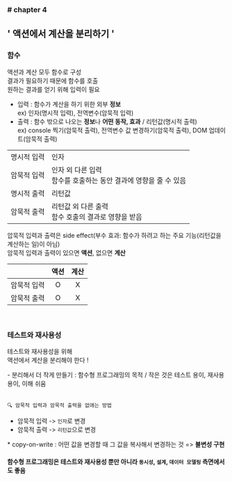 ### \# chapter 4

## \' 액션에서 계산을 분리하기 \'

### 함수
액션과 계산 모두 함수로 구성<br>
결과가 필요하기 때문에 함수를 호출<br>
원하는 결과를 얻기 위해 입력이 필요<br>

- 입력 : 함수가 계산을 하기 위한 외부 **정보**<br>
  ex) 인자(명시적 입력), 전역변수(암묵적 입력)
- 출력 : 함수 밖으로 나오는 **정보**나 **어떤 동작, 효과** / 리턴값(명시적 출력)<br>
  ex) console 찍기(암묵적 출력), 전역변수 값 변경하기(암묵적 출력), DOM 업데이트(암묵적 출력)<br>

<table>
  <tr>
    <td>명시적 입력</td>
    <td>인자</td>
  </tr>
  <tr>
    <td>암묵적 입력</td>
    <td>
      인자 외 다른 입력<br>
      함수를 호출하는 동안 결과에 영향을 줄 수 있음
    </td>
  </tr>
  <tr>
    <td>명시적 출력</td>
    <td>리턴값</td>
  </tr>
  <tr>
    <td>암묵적 출력</td>
    <td>
      리턴값 외 다른 출력<br>
      함수 호출의 결과로 영향을 받음
    </td>
  </tr>
</table>


압묵적 입력과 출력은 side effect(부수 효과: 함수가 하려고 하는 주요 기능(리턴값을 계산하는 일)이 아님)<br>
암묵적 입력과 출력이 있으면 **액션**, 없으면 **계산**

|  | 액션 | 계산 |
| :--: | :--: | :--: |
| 암묵적 입력 | O | X |
| 암묵적 출력 | O | X |

<br>

### 테스트와 재사용성
테스트와 재사용성을 위해<br>
액션에서 계산을 분리해야 한다 ! 


\- 분리해서 더 작게 만들기 : 함수형 프로그래밍의 목적 / 작은 것은 테스트 용이, 재사용 용이, 이해 쉬움<br><br>


`🔍 암묵적 입력과 암묵적 출력을 없애는 방법`
- 암묵적 입력 -> `인자`로 변경
- 암묵적 출력 -> `리턴값`으로 변경

\* copy-on-write : 어떤 값을 변경할 때 그 값을 복사해서 변경하는 것 => **불변성 구현**<br>

#### 함수형 프로그래밍은 테스트와 재사용성 뿐만 아니라 `동시성`, `설계`, `데이터 모델링` 측면에서도 좋음
